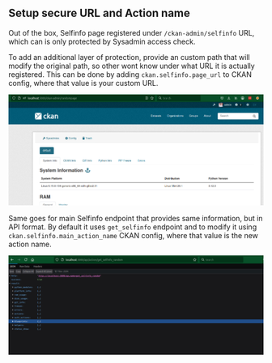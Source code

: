 ## Setup secure URL and Action name

Out of the box, Selfinfo page registered under `/ckan-admin/selfinfo` URL, which can is only protected by Sysadmin access check.

To add an additional layer of protection, provide an custom path that will modify the original path, so other wont know under what URL it is actually registered. This can be done by adding `ckan.selfinfo.page_url` to CKAN config, where that value is your custom URL.

![Modifeid Main Selfinfo URL](../assets/modified_url.png)


Same goes for main Selfinfo endpoint that provides same information, but in API format. By default it uses `get_selfinfo` endpoint and to modify it using `ckan.selfinfo.main_action_name` CKAN config, where that value is the new action name.

![Modifeid Main Selfinfo Action](../assets/modified_action_name.png)